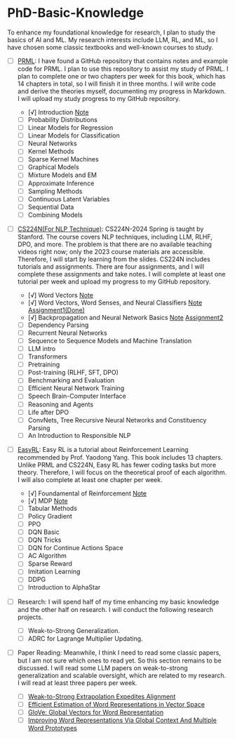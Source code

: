 # PhD-Basic-Knowledge

To enhance my foundational knowledge for research, I plan to study the basics of AI and ML. My research interests include LLM, RL, and ML, so I have chosen some classic textbooks and well-known courses to study.

- [ ]  [PRML](https://github.com/gerdm/prml): I have found a GitHub repository that contains notes and example code for PRML. I plan to use this repository to assist my study of PRML. I plan to complete one or two chapters per week for this book, which has 14 chapters in total, so I will finish it in three months. I will write code and derive the theories myself, documenting my progress in Markdown. I will upload my study progress to my GitHub repository.

    - [√]  Introduction [Note](https://github.com/mingxuZhang2/PhD-Basic-Knowledge/tree/main/PRML/Chapter%201%20Introduction)
    - [ ]  Probability Distributions
    - [ ]  Linear Models for Regression
    - [ ]  Linear Models for Classification
    - [ ]  Neural Networks
    - [ ]  Kernel Methods
    - [ ]  Sparse Kernel Machines
    - [ ]  Graphical Models
    - [ ]  Mixture Models and EM
    - [ ]  Approximate Inference
    - [ ]  Sampling Methods
    - [ ]  Continuous Latent Variables
    - [ ]  Sequential Data
    - [ ]  Combining Models

- [ ]  [CS224N(For NLP Technique)](https://web.stanford.edu/class/cs224n/index.html#schedule): CS224N-2024 Spring is taught by Stanford. The course covers NLP techniques, including LLM, RLHF, DPO, and more. The problem is that there are no available teaching videos right now; only the 2023 course materials are accessible. Therefore, I will start by learning from the slides. CS224N includes tutorials and assignments. There are four assignments, and I will complete these assignments and take notes. I will complete at least one tutorial per week and upload my progress to my GitHub repository.
    - [√]  Word Vectors [Note](https://github.com/mingxuZhang2/PhD-Basic-Knowledge/tree/main/CS224N/Chapter%201%20Word%20Vectors)
    - [√]  Word Vectors, Word Senses, and Neural Classifiers [Note](https://github.com/mingxuZhang2/PhD-Basic-Knowledge/tree/main/CS224N/Chapter%202%20Word%20Vectors%2C%20Word%20Senses%2C%20and%20Neural%20Classifiers) [Assignment1(Done)](https://github.com/mingxuZhang2/PhD-Basic-Knowledge/blob/main/CS224N/Chapter%202%20Word%20Vectors%2C%20Word%20Senses%2C%20and%20Neural%20Classifiers/Assignment1/student/exploring_word_vectors.ipynb)
    - [√]  Backpropagation and Neural Network Basics [Note](https://github.com/mingxuZhang2/PhD-Basic-Knowledge/tree/main/CS224N/Chapter%203%20BP%20and%20Neural%20Network) [Assignment2](https://github.com/mingxuZhang2/PhD-Basic-Knowledge/tree/main/CS224N/Chapter%203%20BP%20and%20Neural%20Network/Assgnment%202/student)
    - [ ]  Dependency Parsing
    - [ ]  Recurrent Neural Networks
    - [ ]  Sequence to Sequence Models and Machine Translation
    - [ ]  LLM intro
    - [ ]  Transformers
    - [ ]  Pretraining
    - [ ]  Post-training (RLHF, SFT, DPO)
    - [ ]  Benchmarking and Evaluation
    - [ ]  Efficient Neural Network Training
    - [ ]  Speech Brain-Computer Interface
    - [ ]  Reasoning and Agents
    - [ ]  Life after DPO
    - [ ]  ConvNets, Tree Recursive Neural Networks and Constituency Parsing
    - [ ]  An Introduction to Responsible NLP

- [ ]  [EasyRL](https://datawhalechina.github.io/easy-rl/): Easy RL is a tutorial about Reinforcement Learning recommended by Prof. Yaodong Yang. This book includes 13 chapters. Unlike PRML and CS224N, Easy RL has fewer coding tasks but more theory. Therefore, I will focus on the theoretical proof of each algorithm. I will also complete at least one chapter per week.
    - [√]  Foundamental of Reinforcement [Note](https://github.com/mingxuZhang2/PhD-Basic-Knowledge/tree/main/EasyRL/Chapter%201%20Foundamental%20of%20Reinforcement%20Learning)
    - [√]  MDP [Note](https://github.com/mingxuZhang2/PhD-Basic-Knowledge/tree/main/EasyRL/Chapter%202%20MDP)
    - [ ]  Tabular Methods
    - [ ]  Policy Gradient
    - [ ]  PPO
    - [ ]  DQN Basic
    - [ ]  DQN Tricks
    - [ ]  DQN for Continue Actions Space
    - [ ]  AC Algorithm
    - [ ]  Sparse Reward
    - [ ]  Imitation Learning
    - [ ]  DDPG
    - [ ]  Introduction to AlphaStar
    
- [ ]  Research: I will spend half of my time enhancing my basic knowledge and the other half on research. I will conduct the following research projects.
    - [ ]  Weak-to-Strong Generalization.
    - [ ]  ADRC for Lagrange Multiplier Updating.

- [ ]  Paper Reading: Meanwhile, I think I need to read some classic papers, but I am not sure which ones to read yet. So this section remains to be discussed. I will read some LLM papers on weak-to-strong generalization and scalable oversight, which are related to my research. I will read at least three papers per week.
    - [ ]  [Weak-to-Strong Extrapolation Expedites Alignment](https://arxiv.org/abs/2404.16792)
    - [ ]  [Efficient Estimation of Word Representations in Vector Space](https://arxiv.org/pdf/1301.3781)
    - [ ] [GloVe: Global Vectors for Word Representation](https://aclanthology.org/D14-1162.pdf)
    - [ ] [Improving Word Representations Via Global Context And Multiple Word Prototypes](https://aclanthology.org/P12-1092.pdf)